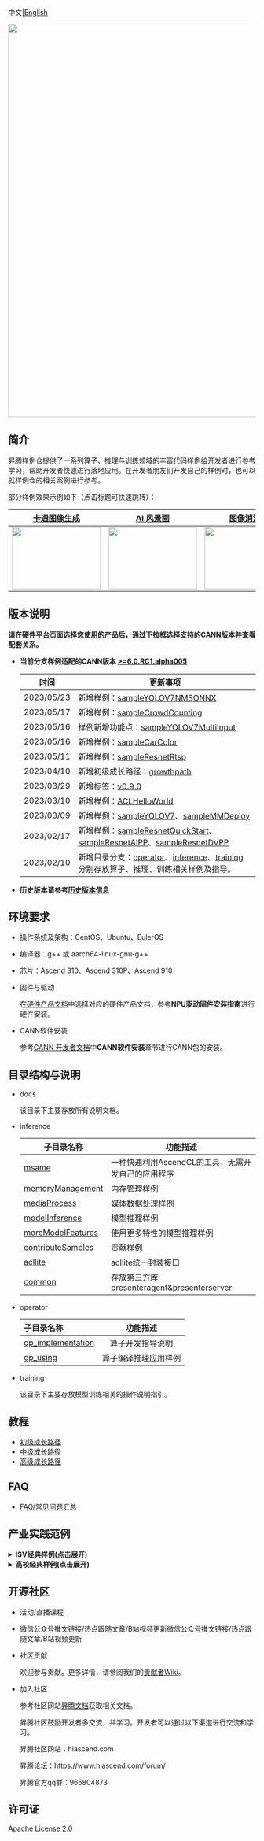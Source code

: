 中文|[English](README.md)

<div align="center">
<p align="center">
  <img src="https://obs-9be7.obs.cn-east-2.myhuaweicloud.com/data/samples_pic/CANN_samples.png" align="middle" width = "800" />
</p>
</div>


## 简介

昇腾样例仓提供了一系列算子、推理与训练领域的丰富代码样例给开发者进行参考学习，帮助开发者快速进行落地应用。在开发者朋友们开发自己的样例时，也可以就样例仓的相关案例进行参考。

部分样例效果示例如下（点击标题可快速跳转）：

|                                                  [**卡通图像生成**](https://github.com/Ascend/samples/tree/master/python/contrib/cartoonGAN_picture)                                                  |                                                [**AI 风景画**](https://github.com/Ascend/samples/tree/master/cplusplus/contrib/AI_painting)                                                |                                                  [**图像消消消**](https://github.com/Ascend/samples/tree/master/python/level2_simple_inference/6_other/imageinpainting_hifill)                                                  |                                            [**黑白图像上色**](https://github.com/Ascend/samples/tree/master/cplusplus/level2_simple_inference/6_other/colorization)                                            |
| :--------------------------------------------------------------------------------------------------------------------------------------------: | :--------------------------------------------------------------------------------------------------------------------------------------------: | :----------------------------------------------------------------------------------------------------------------------------------------------: | :--------------------------------------------------------------------------------------------------------------------------------------------: |
| <img src='https://r.huaweistatic.com/s/ascendstatic/lst/public/img/reference-design/demo/cartoon.png' height="126px" width="180px"> | <img src='https://r.huaweistatic.com/s/ascendstatic/lst/mindx-sdk/demo/landscape/landscape.png' height="126px" width="180px"> |  <img src='https://r.huaweistatic.com/s/ascendstatic/lst/mindx-sdk/demo/remove/show.png' height="126px" width="180px">  | <img src='https://r.huaweistatic.com/s/ascendstatic/lst/public/img/reference-design/demo/h-w-pic.png' height="126px" width="180px"> |



## 版本说明

**请在[硬件平台页面](https://www.hiascend.com/hardware/firmware-drivers?tag=community)选择您使用的产品后，通过下拉框选择支持的CANN版本并查看配套关系。**

- **当前分支样例适配的CANN版本 [>=6.0.RC1.alpha005](https://www.hiascend.com/software/cann/community)**    
   
    | 时间 | 更新事项 |
    |----|------|
    | 2023/05/23   | 新增样例：[sampleYOLOV7NMSONNX](https://github.com/Ascend/samples/tree/master/inference/modelInference/sampleYOLOV7NMSONNX)
    | 2023/05/17   | 新增样例：[sampleCrowdCounting](https://github.com/Ascend/samples/tree/master/inference/modelInference/sampleCrowdCounting)
    | 2023/05/16   | 样例新增功能点：[sampleYOLOV7MultiInput](https://github.com/Ascend/samples/tree/master/inference/modelInference/sampleYOLOV7MultiInput)
    | 2023/05/16   | 新增样例：[sampleCarColor](https://github.com/Ascend/samples/tree/master/inference/modelInference/sampleCarColor)
    | 2023/05/11   | 新增样例：[sampleResnetRtsp](https://github.com/Ascend/samples/tree/master/inference/modelInference/sampleResnetRtsp)
    | 2023/04/10   | 新增初级成长路径：[growthpath](./growthpath) |
    | 2023/03/29   | 新增标签：[v0.9.0](https://gitee.com/ascend/samples/tree/v0.9.0/) |
    | 2023/03/10   | 新增样例：[ACLHelloWorld](https://github.com/Ascend/samples/tree/master/inference/ACLHelloWorld) |
    | 2023/03/09   | 新增样例：[sampleYOLOV7](https://github.com/Ascend/samples/tree/master/inference/modelInference/sampleYOLOV7)、[sampleMMDeploy](https://github.com/Ascend/samples/tree/master/inference/contributeSamples/contrib/samplesMMDeploy)|
    | 2023/02/17   | 新增样例：[sampleResnetQuickStart](https://github.com/Ascend/samples/tree/master/inference/modelInference/sampleResnetQuickStart)、[sampleResnetAIPP](https://github.com/Ascend/samples/tree/master/inference/modelInference/sampleResnetAIPP)、[sampleResnetDVPP](https://github.com/Ascend/samples/tree/master/inference/modelInference/sampleResnetDVPP)  |
    | 2023/02/10   | 新增目录分支：[operator](https://github.com/Ascend/samples/tree/master/operator)、[inference](https://github.com/Ascend/samples/tree/master/inference)、[training](https://github.com/Ascend/samples/tree/master/training) 分别存放算子、推理、训练相关样例及指导。  |
  
- **历史版本请参考[历史版本信息](docs/CHANGELOG.md)**  


## 环境要求

-   操作系统及架构：CentOS、Ubuntu、EulerOS
-   编译器：g++ 或 aarch64-linux-gnu-g++
-   芯片：Ascend 310、Ascend 310P、Ascend 910
- 固件与驱动
    
    在[硬件产品文档](https://www.hiascend.com/document?tag=hardware)中选择对应的硬件产品文档，参考**NPU驱动固件安装指南**进行硬件安装。
- CANN软件安装

    参考[CANN 开发者文档](https://www.hiascend.com/document?tag=hardware)中**CANN软件安装**章节进行CANN包的安装。


## 目录结构与说明
- docs
    
    该目录下主要存放所有说明文档。

- inference

    | 子目录名称                                                   | 功能描述                                             |
    | ------------------------------------------------------------ | ---------------------------------------------------- |
    | [msame](https://github.com/Ascend/samples/tree/master/inference/msame) | 一种快速利用AscendCL的工具，无需开发自己的应用程序 |
    | [memoryManagement](https://github.com/Ascend/samples/tree/master/inference/memoryManagement) | 内存管理样例 |
    | [mediaProcess](https://github.com/Ascend/samples/tree/master/inference/mediaProcess) | 媒体数据处理样例 |
    | [modelInference](https://github.com/Ascend/samples/tree/master/inference/modelInference) | 模型推理样例 |
    | [moreModelFeatures](https://github.com/Ascend/samples/tree/master/inference/moreModelFeatures) | 使用更多特性的模型推理样例 |
    | [contributeSamples](https://github.com/Ascend/samples/tree/master/inference/contributeSamples) | 贡献样例 |
    | [acllite](https://github.com/Ascend/samples/tree/master/inference/acllite) | acllite统一封装接口 |
    | [common](https://github.com/Ascend/samples/tree/master/inference/common) | 存放第三方库presenteragent&presenterserver |

- operator

    | 子目录名称                                                   |       功能描述       |
    | :----------------------------------------------------------- | :------------------: |
    | [op_implementation](https://github.com/Ascend/samples/tree/master/operator/op_using) |   算子开发指导说明 |
    | [op_using](https://github.com/Ascend/samples/tree/master/operator/op_using) | 算子编译推理应用样例 |

- training

    该目录下主要存放模型训练相关的操作说明指引。


## 教程

- [初级成长路径](./growthpath/junior-level)
- [中级成长路径](docs/INSTALL_cn.md)
- [高级成长路径](docs/INSTALL_cn.md)

## FAQ

- [FAQ/常见问题汇总](docs/FAQ)

## 产业实践范例

<details>
<summary><b> ISV经典样例(点击展开)</b></summary>
</details>

<details>
<summary><b> 高校经典样例(点击展开)</b></summary>
</details>


## 开源社区

- 活动/直播课程

- 微信公众号推文链接/热点跟随文章/B站视频更新微信公众号推文链接/热点跟随文章/B站视频更新

- 社区贡献
    
    欢迎参与贡献。更多详情，请参阅我们的[贡献者Wiki](./CONTRIBUTING_CN.md)。

- 加入社区

    参考社区网站[昇腾文档](https://www.hiascend.com/zh/document)获取相关文档。

    昇腾社区鼓励开发者多交流，共学习。开发者可以通过以下渠道进行交流和学习。
    
    昇腾社区网站：hiascend.com
    
    昇腾论坛：https://www.hiascend.com/forum/
    
    昇腾官方qq群：965804873


## 许可证

[Apache License 2.0](LICENSE)


